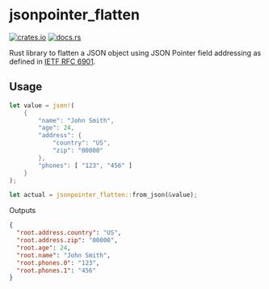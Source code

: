 # jsonpointer_flatten

[![crates.io](https://img.shields.io/crates/v/jsonpointer_flatten.svg)](https://crates.io/crates/jsonpointer_flatten)
[![docs.rs](https://docs.rs/jsonpointer_flatten/badge.svg)](https://docs.rs/jsonpointer_flatten/0.1.3/jsonpointer_flatten/)

Rust library to flatten a JSON object using JSON Pointer field addressing as defined in [IETF RFC 6901](https://datatracker.ietf.org/doc/html/rfc6901).

## Usage

```rust
let value = json!(
    {
        "name": "John Smith",
        "age": 24,
        "address": {
            "country": "US",
            "zip": "00000"
        },
        "phones": [ "123", "456" ]
    }
);

let actual = jsonpointer_flatten::from_json(&value);
```

Outputs
```json
{
  "root.address.country": "US",
  "root.address.zip": "00000",
  "root.age": 24,
  "root.name": "John Smith",
  "root.phones.0": "123",
  "root.phones.1": "456"
}
```